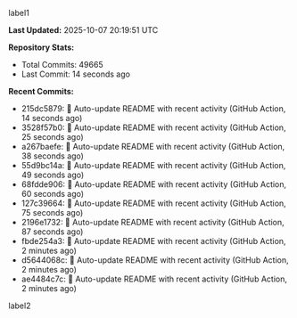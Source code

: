 
label1 
<!-- ACTIVITY_START -->
**Last Updated:** 2025-10-07 20:19:51 UTC

**Repository Stats:**
- Total Commits: 49665
- Last Commit: 14 seconds ago

**Recent Commits:**
- 215dc5879: 🤖 Auto-update README with recent activity (GitHub Action, 14 seconds ago)
- 3528f57b0: 🤖 Auto-update README with recent activity (GitHub Action, 25 seconds ago)
- a267baefe: 🤖 Auto-update README with recent activity (GitHub Action, 38 seconds ago)
- 55d9bc14a: 🤖 Auto-update README with recent activity (GitHub Action, 49 seconds ago)
- 68fdde906: 🤖 Auto-update README with recent activity (GitHub Action, 60 seconds ago)
- 127c39664: 🤖 Auto-update README with recent activity (GitHub Action, 75 seconds ago)
- 2196e1732: 🤖 Auto-update README with recent activity (GitHub Action, 87 seconds ago)
- fbde254a3: 🤖 Auto-update README with recent activity (GitHub Action, 2 minutes ago)
- d5644068c: 🤖 Auto-update README with recent activity (GitHub Action, 2 minutes ago)
- ae4484c7c: 🤖 Auto-update README with recent activity (GitHub Action, 2 minutes ago)
<!-- ACTIVITY_END -->

label2

